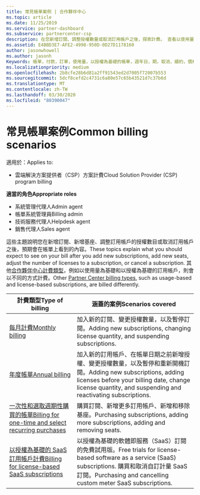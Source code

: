 ```yaml
---
title: 常見帳單案例 | 合作夥伴中心
ms.topic: article
ms.date: 11/25/2019
ms.service: partner-dashboard
ms.subservice: partnercenter-csp
description: 在您新增訂閱、調整授權數量或取消訂用帳戶之後，探索計費。 查看以使用量為基礎的訂用帳戶有何不同。
ms.assetid: E4BBD3E7-AFE2-4998-950D-0D27D1178160
author: jasonwhowell
ms.author: jasonh
Keywords: 帳單，付款，訂單，使用量，以授權為基礎的帳單，週年日，期，取消，續約，價格公式，對帳檔案，偵察檔案
ms.localizationpriority: medium
ms.openlocfilehash: 2b8cfe28b6d81a2ff91543ed2d7005f72007b553
ms.sourcegitcommit: 5dcf8cefd2c4731c6a80e57c65b43521d7c37b6d
ms.translationtype: MT
ms.contentlocale: zh-TW
ms.lasthandoff: 03/30/2020
ms.locfileid: "80390047"
---
```

# <a name="common-billing-scenarios"></a><span data-ttu-id="7d0c8-105">常見帳單案例</span><span class="sxs-lookup"><span data-stu-id="7d0c8-105">Common billing scenarios</span></span>

<span data-ttu-id="7d0c8-106">適用於：</span><span class="sxs-lookup"><span data-stu-id="7d0c8-106">Applies to:</span></span>

- <span data-ttu-id="7d0c8-107">雲端解決方案提供者（CSP）方案計費</span><span class="sxs-lookup"><span data-stu-id="7d0c8-107">Cloud Solution Provider (CSP) program billing</span></span>

<span data-ttu-id="7d0c8-108">**適當的角色**</span><span class="sxs-lookup"><span data-stu-id="7d0c8-108">**Appropriate roles**</span></span>

- <span data-ttu-id="7d0c8-109">系統管理代理人</span><span class="sxs-lookup"><span data-stu-id="7d0c8-109">Admin agent</span></span>
- <span data-ttu-id="7d0c8-110">帳單系統管理員</span><span class="sxs-lookup"><span data-stu-id="7d0c8-110">Billing admin</span></span>
- <span data-ttu-id="7d0c8-111">技術服務代理人</span><span class="sxs-lookup"><span data-stu-id="7d0c8-111">Helpdesk agent</span></span>
- <span data-ttu-id="7d0c8-112">銷售代理人</span><span class="sxs-lookup"><span data-stu-id="7d0c8-112">Sales agent</span></span>

<span data-ttu-id="7d0c8-113">這些主題說明您在新增訂閱、新增基座、調整訂用帳戶的授權數目或取消訂用帳戶之後，預期會在帳單上看到的內容。</span><span class="sxs-lookup"><span data-stu-id="7d0c8-113">These topics explain what you should expect to see on your bill after you add new subscriptions, add new seats, adjust the number of licenses to a subscription, or cancel a subscription.</span></span> <span data-ttu-id="7d0c8-114">其他[合作夥伴中心計費類型](billing-different-types.md)，例如以使用量為基礎和以授權為基礎的訂用帳戶，則會以不同的方式計費。</span><span class="sxs-lookup"><span data-stu-id="7d0c8-114">Other [Partner Center billing types](billing-different-types.md), such as usage-based and license-based subscriptions, are billed differently.</span></span>

| <span data-ttu-id="7d0c8-115">計費類型</span><span class="sxs-lookup"><span data-stu-id="7d0c8-115">Type of billing</span></span> | <span data-ttu-id="7d0c8-116">涵蓋的案例</span><span class="sxs-lookup"><span data-stu-id="7d0c8-116">Scenarios covered</span></span> |
| --------------- | ----------------- |
| [<span data-ttu-id="7d0c8-117">每月計費</span><span class="sxs-lookup"><span data-stu-id="7d0c8-117">Monthly billing</span></span>](common-billing-scenarios-monthly.md) | <span data-ttu-id="7d0c8-118">加入新的訂閱、變更授權數量，以及暫停訂閱。</span><span class="sxs-lookup"><span data-stu-id="7d0c8-118">Adding new subscriptions, changing license quantity, and suspending subscriptions.</span></span> |
| [<span data-ttu-id="7d0c8-119">年度帳單</span><span class="sxs-lookup"><span data-stu-id="7d0c8-119">Annual billing</span></span>](common-billing-scenarios-annual.md) | <span data-ttu-id="7d0c8-120">加入新的訂用帳戶、在帳單日期之前新增授權、變更授權數量，以及暫停和重新開機訂閱。</span><span class="sxs-lookup"><span data-stu-id="7d0c8-120">Adding new subscriptions, adding licenses before your billing date, change license quantity, and suspending and reactivating subscriptions.</span></span> |
| [<span data-ttu-id="7d0c8-121">一次性和選取週期性購買的帳單</span><span class="sxs-lookup"><span data-stu-id="7d0c8-121">Billing for one-time and select recurring purchases</span></span>](common-billing-scenarios-onetime-recurring.md) | <span data-ttu-id="7d0c8-122">購買訂閱、新增更多訂用帳戶、新增和移除基座。</span><span class="sxs-lookup"><span data-stu-id="7d0c8-122">Purchasing subscriptions, adding more subscriptions, adding and removing seats.</span></span> |
| [<span data-ttu-id="7d0c8-123">以授權為基礎的 SaaS 訂用帳戶計費</span><span class="sxs-lookup"><span data-stu-id="7d0c8-123">Billing for license-based SaaS subscriptions</span></span>](common-billing-scenarios-saas.md) | <span data-ttu-id="7d0c8-124">以授權為基礎的軟體即服務（SaaS）訂閱的免費試用版。</span><span class="sxs-lookup"><span data-stu-id="7d0c8-124">Free trials for license-based software as a service (SaaS) subscriptions.</span></span> <span data-ttu-id="7d0c8-125">購買和取消自訂計量 SaaS 訂閱。</span><span class="sxs-lookup"><span data-stu-id="7d0c8-125">Purchasing and cancelling custom meter SaaS subscriptions.</span></span> |
